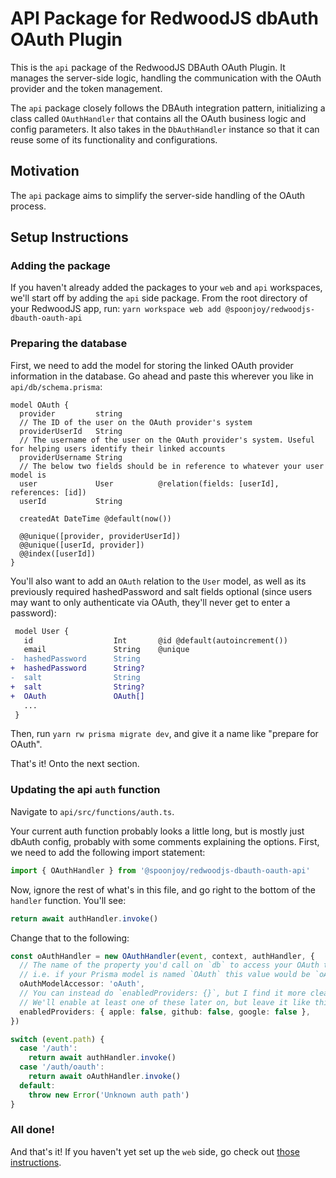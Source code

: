 # API Package for RedwoodJS dbAuth OAuth Plugin

This is the `api` package of the RedwoodJS DBAuth OAuth Plugin. It manages the server-side logic, handling the communication with the OAuth provider and the token management.

The `api` package closely follows the DBAuth integration pattern, initializing a class called `OAuthHandler` that contains all the OAuth business logic and config parameters. It also takes in the `DbAuthHandler` instance so that it can reuse some of its functionality and configurations.

## Motivation
The `api` package aims to simplify the server-side handling of the OAuth process.

## Setup Instructions

### Adding the package
If you haven't already added the packages to your `web` and `api` workspaces, we'll start off by adding the `api` side package. From the root directory of your RedwoodJS app, run:
`yarn workspace web add @spoonjoy/redwoodjs-dbauth-oauth-api`

### Preparing the database
First, we need to add the model for storing the linked OAuth provider information in the database. Go ahead and paste this wherever you like in `api/db/schema.prisma`:
```prisma
model OAuth {
  provider         string
  // The ID of the user on the OAuth provider's system
  providerUserId   String
  // The username of the user on the OAuth provider's system. Useful for helping users identify their linked accounts
  providerUsername String
  // The below two fields should be in reference to whatever your user model is
  user             User          @relation(fields: [userId], references: [id])
  userId           String

  createdAt DateTime @default(now())

  @@unique([provider, providerUserId])
  @@unique([userId, provider])
  @@index([userId])
}
```

You'll also want to add an `OAuth` relation to the `User` model, as well as its previously required hashedPassword and salt fields optional (since users may want to only authenticate via OAuth, they'll never get to enter a password):
```diff
 model User {
   id                  Int       @id @default(autoincrement())
   email               String    @unique
-  hashedPassword      String
+  hashedPassword      String?
-  salt                String
+  salt                String?
+  OAuth               OAuth[]
   ...
 }
```

Then, run `yarn rw prisma migrate dev`, and give it a name like "prepare for OAuth".

That's it! Onto the next section.

### Updating the api `auth` function
Navigate to `api/src/functions/auth.ts`.

Your current auth function probably looks a little long, but is mostly just dbAuth config, probably with some comments explaining the options. First, we need to add the following import statement:

```ts
import { OAuthHandler } from '@spoonjoy/redwoodjs-dbauth-oauth-api'
```

Now, ignore the rest of what's in this file, and go right to the bottom of the `handler` function. You'll see:
```ts
return await authHandler.invoke()
```

Change that to the following:
```ts
const oAuthHandler = new OAuthHandler(event, context, authHandler, {
  // The name of the property you'd call on `db` to access your OAuth table.
  // i.e. if your Prisma model is named `OAuth` this value would be `oAuth`, as in `db.oAuth`
  oAuthModelAccessor: 'oAuth',
  // You can instead do `enabledProviders: {}`, but I find it more clear to be explicitly not enabling these
  // We'll enable at least one of these later on, but leave it like this for now
  enabledProviders: { apple: false, github: false, google: false },
})

switch (event.path) {
  case '/auth':
    return await authHandler.invoke()
  case '/auth/oauth':
    return await oAuthHandler.invoke()
  default:
    throw new Error('Unknown auth path')
}
```

### All done!
And that's it! If you haven't yet set up the `web` side, go check out [those instructions](https://github.com/spoonjoy/redwoodjs-dbauth-oauth/blob/main/web/README.md#web-package-for-redwoodjs-dbauth-oauth-plugin).